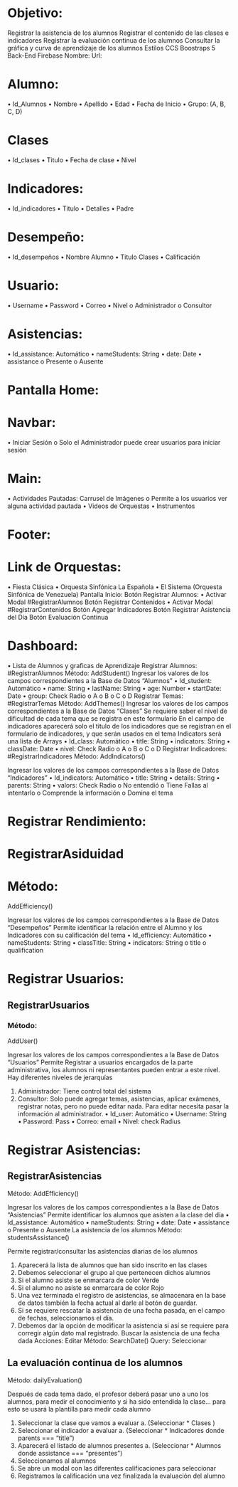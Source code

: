 # Objetivo:
Registrar la asistencia de los alumnos
Registrar el contenido de las clases e indicadores
Registrar la evaluación continua de los alumnos
Consultar la gráfica y curva de aprendizaje de los alumnos
Estilos CCS	
Boostraps 5
Back-End
Firebase
Nombre:
Url: 
# Alumno:
•	Id_Alumnos
•	Nombre
•	Apellido
•	Edad
•	Fecha de Inicio
•	Grupo: (A, B, C, D)
# Clases
•	Id_clases
•	Titulo
•	Fecha de clase
•	Nivel
# Indicadores:
•	Id_indicadores
•	Titulo
•	Detalles
•	Padre
# Desempeño:
•	Id_desempeños
•	Nombre Alumno
•	Titulo Clases
•	Calificación
# Usuario:
•	Username
•	Password
•	Correo
•	Nivel
o	Administrador
o	Consultor
# Asistencias:
•	Id_assistance: Automático
•	nameStudents: String
•	date: Date
•	assistance
o	Presente
o	Ausente

# Pantalla Home:
 # Navbar:
•	Iniciar Sesión
o	Solo el Administrador puede crear usuarios para iniciar sesión
# Main:
•	Actividades Pautadas: Carrusel de Imágenes
o	Permite a los usuarios ver alguna actividad pautada
•	Videos de Orquestas
•	Instrumentos
# Footer: 
 # Link de Orquestas:
•	Fiesta Clásica
•	Orquesta Sinfónica La Española
•	El Sistema (Orquesta Sinfónica de Venezuela)
Pantalla Inicio:
Botón Registrar Alumnos: 
•	Activar Modal #RegistrarAlumnos
Botón Registrar Contenidos
•	Activar Modal #RegistrarContenidos
	Botón Agregar Indicadores
Botón Registrar Asistencia del Día
Botón Evaluación Continua
# Dashboard:
•	Lista de Alumnos y graficas de Aprendizaje
Registrar Alumnos:
#RegistrarAlumnos
Método:
AddStudent() 
Ingresar los valores de los campos correspondientes a la Base de Datos “Alumnos”
•	Id_student: Automático
•	name: String
•	lastName: String
•	age: Number
•	startDate: Date 
•	group:  Check Radio
o	A
o	B
o	C
o	D
Registrar Temas:
#RegistrarTemas
Método:
AddThemes() 
Ingresar los valores de los campos correspondientes a la Base de Datos “Clases”
Se requiere saber el nivel de dificultad de cada tema que se registra en este formulario
En el campo de indicadores aparecerá solo el titulo de los indicadores que se registran en el formulario de indicadores, y que serán usados en el tema
Indicators será una lista de Arrays
•	Id_class: Automático
•	title: String
•	indicators: String
•	classDate: Date 
•	nivel:  Check Radio
o	A
o	B
o	C
o	D
Registrar Indicadores:
#RegistrarIndicadores
Método:
AddIndicators() 

Ingresar los valores de los campos correspondientes a la Base de Datos “Indicadores”
•	Id_indicators: Automático
•	title: String
•	details: String
•	parents: String
•	valors:  Check Radio
o	No entendió
o	Tiene Fallas al intentarlo
o	Comprende la información 
o	Domina el tema
# Registrar Rendimiento:
# RegistrarAsiduidad
# Método:
AddEfficiency() 

Ingresar los valores de los campos correspondientes a la Base de Datos “Desempeños”
Permite identificar la relación entre el Alumno y los Indicadores con su calificación del tema
•	Id_efficiency: Automático
•	nameStudents: String
•	classTitle: String
•	indicators: String
o	title
o	qualification
# Registrar Usuarios:
## RegistrarUsuarios
### Método:
AddUser()

Ingresar los valores de los campos correspondientes a la Base de Datos “Usuarios”
Permite Registrar a usuarios encargados de la parte administrativa, los alumnos ni representantes pueden entrar a este nivel.
Hay diferentes niveles de jerarquías
1.	Administrador: Tiene control total del sistema
2.	Consultor: Solo puede agregar temas, asistencias, aplicar exámenes, registrar notas, pero no puede editar nada. Para editar necesita pasar la información al administrador.
•	Id_user: Automático
•	Username: String
•	Password: Pass
•	Correo: email
•	Nivel: check Radius

# Registrar Asistencias:
## RegistrarAsistencias
Método:
AddEfficiency() 

Ingresar los valores de los campos correspondientes a la Base de Datos “Asistencias”
Permite identificar los alumnos que asisten a la clase del día
•	Id_assistance: Automático
•	nameStudents: String
•	date: Date
•	assistance
o	Presente
o	Ausente
La asistencia de los alumnos
Método:
studentsAssistance() 

Permite registrar/consultar las asistencias diarias de los alumnos

1.	Aparecerá la lista de alumnos que han sido inscrito en las clases
2.	Debemos seleccionar el grupo al que pertenecen dichos alumnos
3.	Si el alumno asiste se enmarcara de color Verde
4.	Si el alumno no asiste se enmarcara de color Rojo
5.	Una vez terminada el registro de asistencias, se almacenara en la base de datos también la fecha actual al darle al botón de guardar.
6.	Si se requiere rescatar la asistencia de una fecha pasada, en el campo de fechas, seleccionamos el día.
7.	Debemos dar la opción de modificar la asistencia si así se requiere para corregir algún dato mal registrado.
Buscar la asistencia de una fecha dada
Acciones: Editar
Método: SearchDate()
Query: Seleccionar 

## La evaluación continua de los alumnos
Método:
dailyEvaluation() 

Después de cada tema dado, el profesor deberá pasar uno a uno los alumnos, para medir el conocimiento y si ha sido entendida la clase… para esto se usará la plantilla para medir cada alumno

1.	Seleccionar la clase que vamos a evaluar
a.	(Seleccionar * Clases )
2.	Seleccionar el indicador a evaluar
a.	(Seleccionar * Indicadores donde parents === “title”)
3.	Aparecerá el listado de alumnos presentes 
a.	(Seleccionar * Alumnos donde assistance === “presentes”)
4.	Seleccionamos al alumnos
5.	Se abre un modal con las diferentes calificaciones para seleccionar
6.	Registramos la calificación una vez finalizada la evaluación del alumno 
